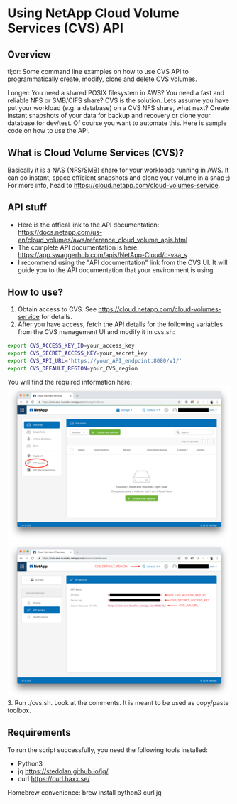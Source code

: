 # Using NetApp Cloud Volume Services (CVS) API

## Overview
tl;dr: Some command line examples on how to use CVS API to programmatically create, modify, clone and delete CVS volumes.

Longer: You need a shared POSIX filesystem in AWS? You need a fast and reliable NFS or SMB/CIFS share? CVS is the solution. Lets assume you have put your workload (e.g. a database) on a CVS NFS share, what next? Create instant snapshots of your data for backup and recovery or clone your database for dev/test. Of course you want to automate this. Here is sample code on how to use the API.

## What is Cloud Volume Services (CVS)?
Basically it is a NAS (NFS/SMB) share for your workloads running in AWS. It can do instant, space efficient snapshots and clone your volume in a snap ;) For more info, head to https://cloud.netapp.com/cloud-volumes-service.

## API stuff
* Here is the offical link to the API documentation:
https://docs.netapp.com/us-en/cloud_volumes/aws/reference_cloud_volume_apis.html
* The complete API documentation is here: https://app.swaggerhub.com/apis/NetApp-Cloud/c-vaa_s
* I recommend using the "API documentation" link from the CVS UI. It will guide you to the API documentation that your environment is using.

## How to use?
1. Obtain access to CVS. See https://cloud.netapp.com/cloud-volumes-service for details.
2. After you have access, fetch the API details for the following variables from the CVS management UI and modify it in cvs.sh:
```bash
export CVS_ACCESS_KEY_ID=your_access_key
export CVS_SECRET_ACCESS_KEY=your_secret_key
export CVS_API_URL='https://your_API_endpoint:8080/v1/'
export CVS_DEFAULT_REGION=your_CVS_region
```

You will find the required information here:
![CVS UI Overview](CVS-UI.png)
![CVS UI API access credentials](CVS-UI-API-access.png)
3. Run ./cvs.sh. Look at the comments. It is meant to be used as copy/paste toolbox.

## Requirements
To run the script successfully, you need the following tools installed:
* Python3
* jq https://stedolan.github.io/jq/
* curl https://curl.haxx.se/

Homebrew convenience: brew install python3 curl jq
